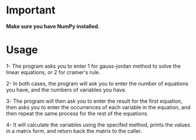 # Important
**Make sure you have NumPy installed.**

# Usage

1- The program asks you to enter 1 for gauss-jordan method to solve the linear equations, or 2 for cramer's rule.

2- In both cases, the program will ask you to enter the number of equations you have, and the numbers of variables you have.

3- The program will then ask you to enter the result for the first equation, then asks you to enter the occurrences of each variable in the equation, and then repeat the same process for the rest of the equations.

4- It will calculate the variables using the specifed method, prints the values in a matrix form, and return back the matrix to the caller.
